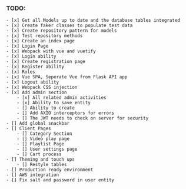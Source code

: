 ### TODO:

    - [x] Get all Models up to date and the database tables integrated
    - [x] Create faker classes to populate test data
    - [x] Create repository pattern for models
    - [x] Test repository methods
    - [x] Create an index page
    - [x] Login Page
    - [x] Webpack with vue and vuetify
    - [x] Login ability
    - [x] Create registration page
    - [x] Register ability
    - [x] Roles
    - [x] Vue SPA, Seperate Vue from Flask API app
    - [x] Logout ability
    - [x] Webpack CSS injection
    - [x] Add admin section
        - [x] All related admin activities
        - [x] Ability to save entity
        - [] Ability to create
        - [] Add AXIO interceptors for errors
        - [] The JWT needs to check on server for security
    - [] Add global snackbar
    - [] Client Pages
        - [] Category Section
        - [] Video play page
        - [] Playlist Page
        - [] User settings page
        - [] Cart process
    - [] Theming and touch ups
        - [] Restyle tables
    - [] Production ready environment
    - [] AWS integration
    - [] Fix salt and password in user entity
